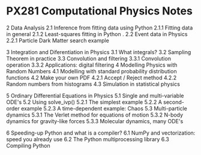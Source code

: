 # PX281 Computational Physics Notes

2 Data Analysis
  2.1 Inference from fitting data using Python 
  2.1.1 Fitting data in general 
  2.1.2 Least-squares fitting in Python .
  2.2 Event data in Physics 
  2.2.1 Particle Dark Matter search example

3 Integration and Diferentiation in Physics
  3.1 What integrals?
  3.2 Sampling Theorem in practice 
  3.3 Convolution and filtering 
  3.3.1 Convolution operation 
  3.3.2 Applications: digital filtering
 
4 Modelling Physics with Random Numbers
  4.1 Modelling with standard probability distribution functions 
  4.2 Make your own PDF
  4.2.1 Accept / Reject method 
  4.2.2 Random numbers from histograms 
  4.3 Simulation in statistical physics 

5 Ordinary Differential Equations in Physics
  5.1 Single and multi-variable ODE's
  5.2 Using solve_ivp() 
  5.2.1 The simplest example 
  5.2.2 A second-order example 
  5.2.3 A time-dependent example: Chaos 
  5.3 Multi-particle dynamics
  5.3.1 The Verlet method for equations of motion 
  5.3.2 N-body dynamics for gravity-like forces 
  5.3.3 Molecular dynamics, many ODE's 

6 Speeding-up Python and what is a compiler?
  6.1 NumPy and vectorization: speed you already use
  6.2 The Python multiprocessing library
  6.3 Compiling Python

